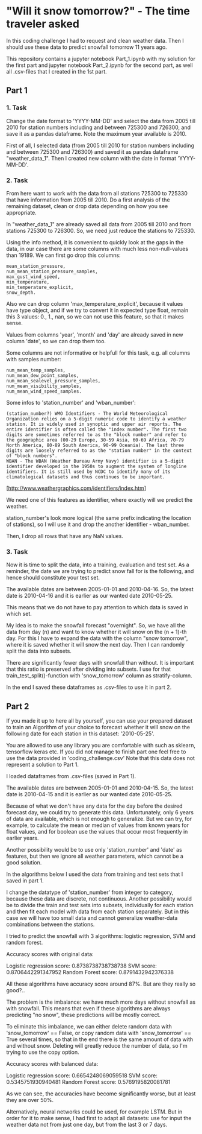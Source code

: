 # "Will it snow tomorrow?" - The time traveler asked

In this coding challenge I had to request and clean weather data. Then I should use these data to predict snowfall tomorrow 11 years ago.

This repository contains a jupyter notebook Part_1.ipynb with my solution for the first part and jupyter notebook Part_2.ipynb for the second part, as well all .csv-files that I created in the 1st part.

## Part 1

### 1. Task

Change the date format to 'YYYY-MM-DD' and select the data from 2005 till 2010 for station numbers including and between 725300 and 726300, and save it as a pandas dataframe. Note the maximum year available is 2010.


First of all, I selected data (from 2005 till 2010 for station numbers including and between 725300 and 726300) and saved it as pandas dataframe "weather_data_1". Then I created new column with the date in format 'YYYY-MM-DD'.

### 2. Task

From here want to work with the data from all stations 725300 to 725330 that have information from 2005 till 2010. Do a first analysis of the remaining dataset, clean or drop data depending on how you see appropriate. 


In "weather_data_1" are already saved all data from 2005 till 2010 and from stations 725300 to 726300. So, we need just reduce the stations to 725330.

Using the info method, it is convenient to quickly look at the gaps in the data, in our case there are some columns with much less non-null-values than 19189. We can first go drop this columns:

    mean_station_pressure,
    num_mean_station_pressure_samples,
    max_gust_wind_speed,
    min_temperature,
    min_temperature_explicit,
    snow_depth.

Also we can drop column 'max_temperature_explicit', because it values have type object, and if we try to convert it in expected type float, remain this 3 values: 0., 1., nan, so we can not use this feature, so that it makes sense.

Values from columns 'year', 'month' and 'day' are already saved in new column 'date', so we can drop them too.

Some columns are not informative or helpfull for this task, e.g. all columns with samples number:

    num_mean_temp_samples,
    num_mean_dew_point_samples,
    num_mean_sealevel_pressure_samples,
    num_mean_visibility_samples,
    num_mean_wind_speed_samples.

Some infos to 'station_number' and 'wban_number':

    (station_number?) WMO Identifiers - The World Meteorological Organization relies on a 5-digit numeric code to identify a weather station. It is widely used in synoptic and upper air reports. The entire identifier is often called the "index number". The first two digits are sometimes referred to as the "block number" and refer to the geographic area (00-29 Europe, 30-59 Asia, 60-69 Africa, 70-79 North America, 80-89 South America, 90-99 Oceania). The last three digits are loosely referred to as the "station number" in the context of "block numbers".
    WBAN - The WBAN (Weather Bureau Army Navy) identifier is a 5-digit identifier developed in the 1950s to augment the system of longline identifiers. It is still used by NCDC to identify many of its climatological datasets and thus continues to be important.

[http://www.weathergraphics.com/identifiers/index.htm]

We need one of this features as identifier, where exactly will we predict the weather.

station_number's look more logical (the same prefix indicating the location of stations), so I will use it and drop the another identifier - wban_number.

Then, I drop all rows that have any NaN values.

### 3. Task

Now it is time to split the data, into a training, evaluation and test set. As a reminder, the date we are trying to predict snow fall for is the following, and hence should constitute your test set.


The available dates are between 2005-01-01 and 2010-04-16.
So, the latest date is 2010-04-16 and it is earlier as our wanted date 2010-05-25.

This means that we do not have to pay attention to which data is saved in which set.

My idea is to make the snowfall forecast "overnight". So, we have all the data from day (n) and want to know whether it will snow on the (n + 1)-th day. For this I have to expand the data with the column "snow tomorrow", where it is saved whether it will snow the next day. Then I can randomly split the data into subsets.

There are significantly fewer days with snowfall than without. It is important that this ratio is preserved after dividing into subsets. I use for that train_test_split()-function with 'snow_tomorrow' column as stratify-column.

In the end I saved these dataframes as .csv-files to use it in part 2.

## Part 2

If you made it up to here all by yourself, you can use your prepared dataset to train an Algorithm of your choice to forecast whether it will snow on the following date for each station in this dataset: '2010-05-25'.

You are allowed to use any library you are comfortable with such as sklearn, tensorflow keras etc. If you did not manage to finish part one feel free to use the data provided in 'coding_challenge.csv' Note that this data does not represent a solution to Part 1.


I loaded dataframes from .csv-files (saved in Part 1).

The available dates are between 2005-01-01 and 2010-04-15.
So, the latest date is 2010-04-15 and it is earlier as our wanted date 2010-05-25.

Because of what we don't have any data for the day before the desired forecast day, we could try to generate this data. Unfortunately, only 6 years of data are available, which is not enough to generalize. But we can try, for example, to calculate the mean or median of values from known years for float values, and for boolean use the values that occur most frequently in earlier years.

Another possibility would be to use only 'station_number' and 'date' as features, but then we ignore all weather parameters, which cannot be a good solution.

In the algorithms below I used the data from training and test sets that I saved in part 1.

I change the datatype of 'station_number' from integer to category, because these data are discrete, not continuous. Another possibility would be to divide the train and test sets into subsets, individually for each station and then fit each model with data from each station separately. But in this case we will have too small data and cannot generalize weather-data combinations between the stations.

I tried to predict the snowfall with 3 algorithms: logistic regression, SVM and random forest. 

Accuracy scores with original data:

Logistic regression score: 0.8738738738738738
SVM score: 0.8706442291347952
Random Forest score: 0.8791432942376338

All these algorithms have accuracy score around 87%. But are they really so good?..

The problem is the imbalance: we have much more days without snowfall as with snowfall. This means that even if these algorithms are always predicting "no snow", these predictions will be mostly correct.

To eliminate this imbalance, we can either delete random data with 'snow_tomorrow' == False, or copy random data with 'snow_tomorrow' == True several times, so that in the end there is the same amount of data with and without snow. Deleting will greatly reduce the number of data, so I'm trying to use the copy option.

Accuracy scores with balanced data:

Logistic regression score: 0.6654248069059518
SVM score: 0.5345751930940481
Random Forest score: 0.5769195820081781

As we can see, the accuracies have become significantly worse, but at least they are over 50%.

Alternatively, neural networks could be used, for example LSTM. But in order for it to make sense, I had first to adapt all datasets: use for input the weather data not from just one day, but from the last 3 or 7 days. 
